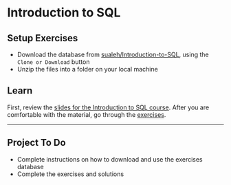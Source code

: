 # Introduction to SQL

## Setup Exercises

- Download the database from [sualeh/Introduction-to-SQL](https://github.com/sualeh/Introduction-to-SQL), using the `Clone or Download` button
- Unzip the files into a folder on your local machine

## Learn

First, review the [slides for the Introduction to SQL course](https://docs.google.com/presentation/d/1-FhnRYrehe3VSlITi6geGqh-DrtSP6nPN4tiPgpbGqQ). After you are comfortable with the material, go through the [exercises](https://github.com/sualeh/Introduction-To-SQL/blob/master/Exercises.md).

-----

## Project To Do

- Complete instructions on how to download and use the exercises database
- Complete the exercises and solutions
